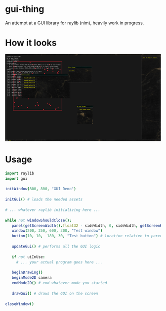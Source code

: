 # gui-thing
An attempt at a GUI library for raylib (nim), heavily work in progress.

# How it looks

![A screenshot](https://github.com/LainLayer/gui-thing/blob/master/screenshot.png?raw=true "Screenshot")

# Usage

```nim
import raylib
import gui

initWindow(800, 800, "GUI Demo")

initGui() # loads the needed assets

# ... whatever raylib initializing here ...

while not windowShouldClose():
   panel(getScreenWidth().float32 - sideWidth, 0, sideWidth, getScreenHeight().float32) # resizes with the window
   window(200, 250, 600, 300, "Test window")
   button(10, 10,  180, 30, "Test button") # location relative to parent
   
   updateGui() # performs all the GUI logic
   
   if not uiInUse:
     # ... your actual program goes here ...
   
   beginDrawing()
   beginMode2D camera
   endMode2D() # end whatever mode you started
   
   drawGui() # draws the GUI on the screen
   
closeWindow()
   
```
